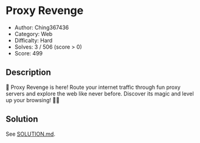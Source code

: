 # Proxy Revenge
- Author: Ching367436
- Category: Web
- Difficalty: Hard
- Solves: 3 / 506 (score > 0)
- Score: 499

## Description
🌟 Proxy Revenge is here! Route your internet traffic through fun proxy servers and explore the web like never before. Discover its magic and level up your browsing! 🐾✨

## Solution
See [SOLUTION.md](./SOLUTION.md).